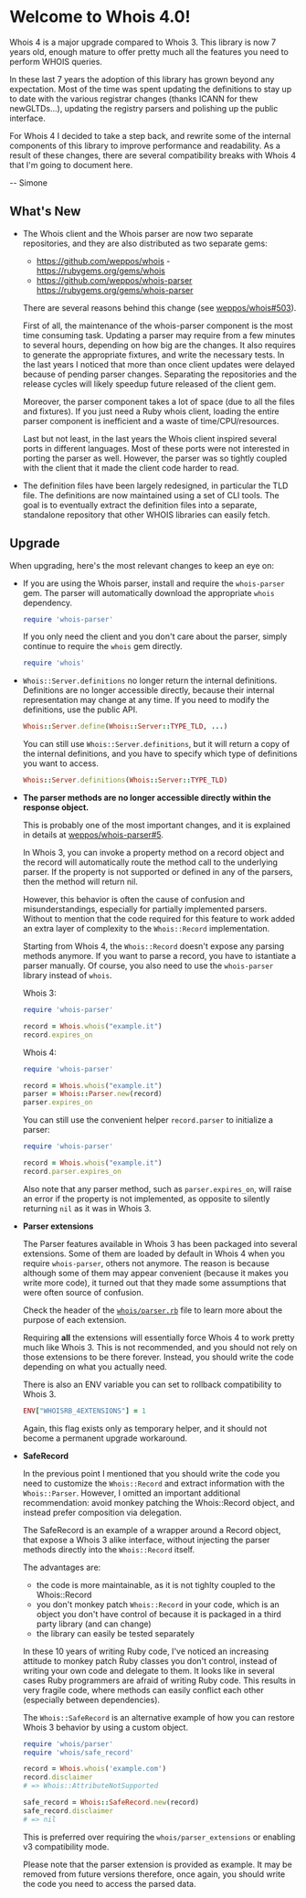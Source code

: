 # Welcome to Whois 4.0!

Whois 4 is a major upgrade compared to Whois 3. This library is now 7 years old, enough mature to offer pretty much all the features you need to perform WHOIS queries.

In these last 7 years the adoption of this library has grown beyond any expectation. Most of the time was spent updating the definitions to stay up to date with the various registrar changes (thanks ICANN for thew newGLTDs...), updating the registry parsers and polishing up the public interface.

For Whois 4 I decided to take a step back, and rewrite some of the internal components of this library to improve performance and readability. As a result of these changes, there are several compatibility breaks with Whois 4 that I'm going to document here.

-- Simone

## What's New

- The Whois client and the Whois parser are now two separate repositories, and they are also distributed as two separate gems:

    - https://github.com/weppos/whois - https://rubygems.org/gems/whois
    - https://github.com/weppos/whois-parser https://rubygems.org/gems/whois-parser

  There are several reasons behind this change (see [weppos/whois#503](https://github.com/weppos/whois/pull/503)).

  First of all, the maintenance of the whois-parser component is the most time consuming task. Updating a parser may require from a few minutes to several hours, depending on how big are the changes. It also requires to generate the appropriate fixtures, and write the necessary tests. In the last years I noticed that more than once client updates were delayed because of pending parser changes. Separating the repositories and the release cycles will likely speedup future released of the client gem.

  Moreover, the parser component takes a lot of space (due to all the files and fixtures). If you just need a Ruby whois client, loading the entire parser component is inefficient and a waste of time/CPU/resources.

  Last but not least, in the last years the Whois client inspired several ports in different languages. Most of these ports were not interested in porting the parser as well. However, the parser was so tightly coupled with the client that it made the client code harder to read.

- The definition files have been largely redesigned, in particular the TLD file. The definitions are now maintained using a set of CLI tools. The goal is to eventually extract the definition files into a separate, standalone repository that other WHOIS libraries can easily fetch.

## Upgrade

When upgrading, here's the most relevant changes to keep an eye on:

- If you are using the Whois parser, install and require the `whois-parser` gem. The parser will automatically download the appropriate `whois` dependency.

    ```ruby
    require 'whois-parser'
    ```

  If you only need the client and you don't care about the parser, simply continue to require the `whois` gem directly.

    ```ruby
    require 'whois'
    ```
  
- `Whois::Server.definitions` no longer return the internal definitions. Definitions are no longer accessible directly, because their internal representation may change at any time. If you need to modify the definitions, use the public API.

    ```ruby
    Whois::Server.define(Whois::Server::TYPE_TLD, ...)
    ```

  You can still use `Whois::Server.definitions`, but it will return a copy of the internal definitions, and you have to specify which type of definitions you want to access.

    ```ruby
    Whois::Server.definitions(Whois::Server::TYPE_TLD)
    ```

- **The parser methods are no longer accessible directly within the response object.**

  This is probably one of the most important changes, and it is explained in details at [weppos/whois-parser#5](https://github.com/weppos/whois-parser/pull/5).

  In Whois 3, you can invoke a property method on a record object and the record will automatically route the method call to the underlying parser. If the property is not supported or defined in any of the parsers, then the method will return nil.

  However, this behavior is often the cause of confusion and misunderstandings, especially for partially implemented parsers. Without to mention that the code required for this feature to work added an extra layer of complexity to the `Whois::Record` implementation.

  Starting from Whois 4, the `Whois::Record` doesn't expose any parsing methods anymore. If you want to parse a record, you have to istantiate a parser manually. Of course, you also need to use the `whois-parser` library instead of `whois`.

  Whois 3:

    ```ruby
    require 'whois-parser'

    record = Whois.whois("example.it")
    record.expires_on
    ```

  Whois 4:

    ```ruby
    require 'whois-parser'

    record = Whois.whois("example.it")
    parser = Whois::Parser.new(record)
    parser.expires_on
    ```

  You can still use the convenient helper `record.parser` to initialize a parser:

    ```ruby
    require 'whois-parser'

    record = Whois.whois("example.it")
    record.parser.expires_on
    ```

  Also note that any parser method, such as `parser.expires_on`, will raise an error if the property is not implemented, as opposite to silently returning `nil` as it was in Whois 3.

- **Parser extensions**

  The Parser features available in Whois 3 has been packaged into several extensions. Some of them are loaded by default in Whois 4 when you require `whois-parser`, others not anymore. The reason is because although some of them may appear convenient (because it makes you write more code), it turned out that they made some assumptions that were often source of confusion.

  Check the header of the [`whois/parser.rb`](https://github.com/weppos/whois-parser/blob/master/lib/whois/parser.rb) file to learn more about the purpose of each extension.

  Requiring **all** the extensions will essentially force Whois 4 to work pretty much like Whois 3. This is not recommended, and you should not rely on those extensions to be there forever. Instead, you should write the code depending on what you actually need.

  There is also an ENV variable you can set to rollback compatibility to Whois 3.

    ```ruby
    ENV["WHOISRB_4EXTENSIONS"] = 1
    ```

  Again, this flag exists only as temporary helper, and it should not become a permanent upgrade workaround.

- **SafeRecord**

  In the previous point I mentioned that you should write the code you need to customize the `Whois::Record` and extract information with the `Whois::Parser`. However, I omitted an important additional recommendation: avoid monkey patching the Whois::Record object, and instead prefer composition via delegation.

  The SafeRecord is an example of a wrapper around a Record object, that expose a Whois 3 alike interface, without injecting the parser methods directly into the `Whois::Record` itself.

  The advantages are:

  - the code is more maintainable, as it is not tighlty coupled to the Whois::Record
  - you don't monkey patch `Whois::Record` in your code, which is an object you don't have control of because it is packaged in a third party library (and can change)
  - the library can easily be tested separately

  In these 10 years of writing Ruby code, I've noticed an increasing attitude to monkey patch Ruby classes you don't control, instead of writing your own code and delegate to them. It looks like in several cases Ruby programmers are afraid of writing Ruby code. This results in very fragile code, where methods can easily conflict each other (especially between dependencies).

  The `Whois::SafeRecord` is an alternative example of how you can restore Whois 3 behavior by using a custom object.

    ```ruby
    require 'whois/parser'
    require 'whois/safe_record'

    record = Whois.whois('example.com')
    record.disclaimer
    # => Whois::AttributeNotSupported

    safe_record = Whois::SafeRecord.new(record)
    safe_record.disclaimer
    # => nil
    ```

  This is preferred over requiring the `whois/parser_extensions` or enabling v3 compatibility mode.

  Please note that the parser extension is provided as example. It may be removed from future versions therefore, once again, you should write the code you need to access the parsed data.
